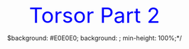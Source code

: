 <!-- content to be placed inside <body>Torsor Part 2…</body> -->
<center><font color="blue" size="180">Torsor Part 2 </font>

$background: #E0E0E0;
background: ;
min-height: 100%;*/
